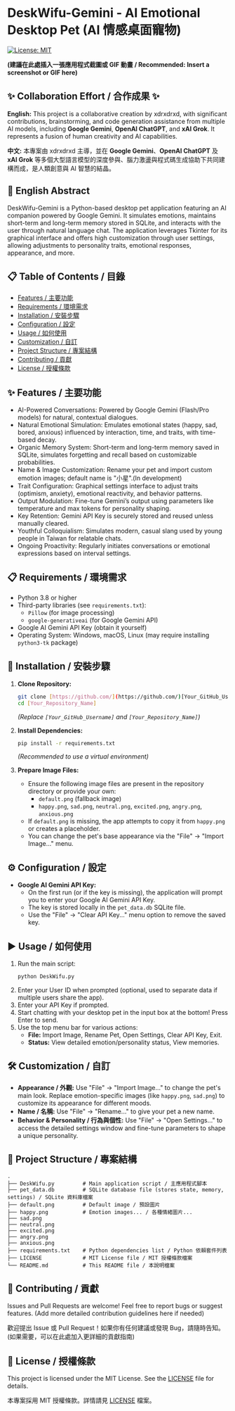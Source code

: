 # DeskWifu-Gemini - AI Emotional Desktop Pet (AI 情感桌面寵物)

[![License: MIT](https://img.shields.io/badge/License-MIT-yellow.svg)](https://opensource.org/licenses/MIT)

**(建議在此處插入一張應用程式截圖或 GIF 動畫 / Recommended: Insert a screenshot or GIF here)**
## ✨ Collaboration Effort / 合作成果 ✨

**English:** This project is a collaborative creation by xdrxdrxd, with significant contributions, brainstorming, and code generation assistance from multiple AI models, including **Google Gemini**, **OpenAI ChatGPT**, and **xAI Grok**. It represents a fusion of human creativity and AI capabilities.

**中文:** 本專案由 xdrxdrxd 主導，並在 **Google Gemini**、**OpenAI ChatGPT** 及 **xAI Grok** 等多個大型語言模型的深度參與、腦力激盪與程式碼生成協助下共同建構而成，是人類創意與 AI 智慧的結晶。

## 📝 English Abstract

DeskWifu-Gemini is a Python-based desktop pet application featuring an AI companion powered by Google Gemini. It simulates emotions, maintains short-term and long-term memory stored in SQLite, and interacts with the user through natural language chat. The application leverages Tkinter for its graphical interface and offers high customization through user settings, allowing adjustments to personality traits, emotional responses, appearance, and more.

## 📋 Table of Contents / 目錄

* [Features / 主要功能](#-features--主要功能)
* [Requirements / 環境需求](#-requirements--環境需求)
* [Installation / 安裝步驟](#-installation--安裝步驟)
* [Configuration / 設定](#️-configuration--設定)
* [Usage / 如何使用](#️-usage--如何使用)
* [Customization / 自訂](#️-customization--自訂)
* [Project Structure / 專案結構](#-project-structure--專案結構)
* [Contributing / 貢獻](#-contributing--貢獻)
* [License / 授權條款](#-license--授權條款)

## ✨ Features / 主要功能

* AI-Powered Conversations: Powered by Google Gemini (Flash/Pro models) for natural, contextual dialogues.
* Natural Emotional Simulation: Emulates emotional states (happy, sad, bored, anxious) influenced by interaction, time, and traits, with time-based decay.
* Organic Memory System: Short-term and long-term memory saved in SQLite, simulates forgetting and recall based on customizable probabilities.
* Name & Image Customization: Rename your pet and import custom emotion images; default name is "小星".(In development)
* Trait Configuration: Graphical settings interface to adjust traits (optimism, anxiety), emotional reactivity, and behavior patterns.
* Output Modulation: Fine-tune Gemini’s output using parameters like temperature and max tokens for personality shaping.
* Key Retention: Gemini API Key is securely stored and reused unless manually cleared.
* Youthful Colloquialism: Simulates modern, casual slang used by young people in Taiwan for relatable chats.
* Ongoing Proactivity: Regularly initiates conversations or emotional expressions based on interval settings.

## 📋 Requirements / 環境需求

* Python 3.8 or higher
* Third-party libraries (see `requirements.txt`):
    * `Pillow` (for image processing)
    * `google-generativeai` (for Google Gemini API)
* Google AI Gemini API Key (obtain it yourself)
* Operating System: Windows, macOS, Linux (may require installing `python3-tk` package)

## 🚀 Installation / 安裝步驟

1.  **Clone Repository:**
    ```bash
    git clone [https://github.com/](https://github.com/)[Your_GitHub_Username]/[Your_Repository_Name].git
    cd [Your_Repository_Name]
    ```
    *(Replace `[Your_GitHub_Username]` and `[Your_Repository_Name]`)*

2.  **Install Dependencies:**
    ```bash
    pip install -r requirements.txt
    ```
    *(Recommended to use a virtual environment)*

3.  **Prepare Image Files:**
    * Ensure the following image files are present in the repository directory or provide your own:
        * `default.png` (fallback image)
        * `happy.png`, `sad.png`, `neutral.png`, `excited.png`, `angry.png`, `anxious.png`
    * If `default.png` is missing, the app attempts to copy it from `happy.png` or creates a placeholder.
    * You can change the pet's base appearance via the "File" -> "Import Image..." menu.

## ⚙️ Configuration / 設定

* **Google AI Gemini API Key:**
    * On the first run (or if the key is missing), the application will prompt you to enter your Google AI Gemini API Key.
    * The key is stored locally in the `pet_data.db` SQLite file.
    * Use the "File" -> "Clear API Key..." menu option to remove the saved key.

## ▶️ Usage / 如何使用

1.  Run the main script:
    ```bash
    python DeskWifu.py
    ```
2.  Enter your User ID when prompted (optional, used to separate data if multiple users share the app).
3.  Enter your API Key if prompted.
4.  Start chatting with your desktop pet in the input box at the bottom! Press Enter to send.
5.  Use the top menu bar for various actions:
    * **File:** Import Image, Rename Pet, Open Settings, Clear API Key, Exit.
    * **Status:** View detailed emotion/personality status, View memories.

## 🛠️ Customization / 自訂

* **Appearance / 外觀:** Use "File" -> "Import Image..." to change the pet's main look. Replace emotion-specific images (like `happy.png`, `sad.png`) to customize its appearance for different moods.
* **Name / 名稱:** Use "File" -> "Rename..." to give your pet a new name.
* **Behavior & Personality / 行為與個性:** Use "File" -> "Open Settings..." to access the detailed settings window and fine-tune parameters to shape a unique personality.

## 📁 Project Structure / 專案結構

```
.
├── DeskWifu.py         # Main application script / 主應用程式腳本
├── pet_data.db         # SQLite database file (stores state, memory, settings) / SQLite 資料庫檔案
├── default.png         # Default image / 預設圖片
├── happy.png           # Emotion images... / 各種情緒圖片...
├── sad.png
├── neutral.png
├── excited.png
├── angry.png
├── anxious.png
├── requirements.txt    # Python dependencies list / Python 依賴套件列表
├── LICENSE             # MIT License file / MIT 授權條款檔案
└── README.md           # This README file / 本說明檔案
```

## 🤝 Contributing / 貢獻

Issues and Pull Requests are welcome! Feel free to report bugs or suggest features.
(Add more detailed contribution guidelines here if needed)

歡迎提出 Issue 或 Pull Request！如果你有任何建議或發現 Bug，請隨時告知。
(如果需要，可以在此處加入更詳細的貢獻指南)

## 📄 License / 授權條款

This project is licensed under the MIT License. See the [LICENSE](LICENSE) file for details.

本專案採用 MIT 授權條款。詳情請見 [LICENSE](LICENSE) 檔案。
